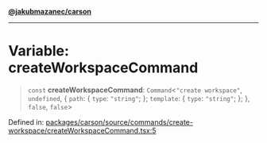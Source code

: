 [**@jakubmazanec/carson**](../README.md)

---

# Variable: createWorkspaceCommand

> `const` **createWorkspaceCommand**: `Command`\<`"create workspace"`, `undefined`, \{ `path`: \{
> `type`: `"string"`; \}; `template`: \{ `type`: `"string"`; \}; \}, `false`, `false`\>

Defined in:
[packages/carson/source/commands/create-workspace/createWorkspaceCommand.tsx:5](https://github.com/jakubmazanec/tools/blob/a1a5edf56256b0aa4e209cc73bc7a07f5d7fc236/packages/carson/source/commands/create-workspace/createWorkspaceCommand.tsx#L5)
